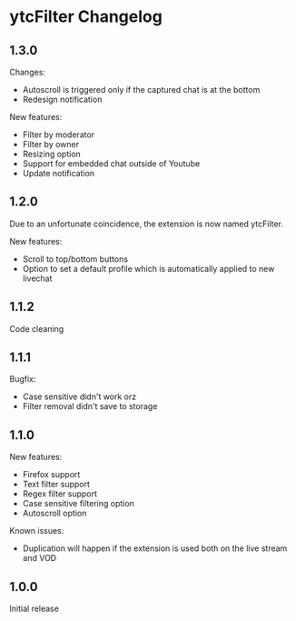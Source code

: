 # ytcFilter Changelog

## 1.3.0

Changes:

- Autoscroll is triggered only if the captured chat is at the bottom
- Redesign notification

New features:

- Filter by moderator
- Filter by owner
- Resizing option
- Support for embedded chat outside of Youtube
- Update notification

## 1.2.0

Due to an unfortunate coincidence, the extension is now named ytcFilter.

New features:

- Scroll to top/bottom buttons
- Option to set a default profile which is automatically applied to new livechat

## 1.1.2

Code cleaning

## 1.1.1

Bugfix:

- Case sensitive didn't work orz
- Filter removal didn't save to storage

## 1.1.0

New features:

- Firefox support
- Text filter support
- Regex filter support
- Case sensitive filtering option
- Autoscroll option

Known issues:

- Duplication will happen if the extension is used both on the live stream and VOD

## 1.0.0

Initial release
